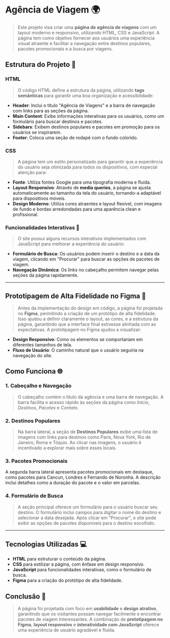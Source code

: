 # Agência de Viagem 🌍 

> Este projeto visa criar uma **página de agência de viagens** com um layout moderno e responsivo, utilizando HTML, CSS e JavaScript. A página tem como objetivo fornecer aos usuários uma experiência visual atraente e facilitar a navegação entre destinos populares, pacotes promocionais e a busca por viagens.

## Estrutura do Projeto 📁

### HTML
> O código HTML define a estrutura da página, utilizando **tags semânticas** para garantir uma boa organização e acessibilidade:

- **Header**: Inclui o título "Agência de Viagens" e a barra de navegação com links para as seções da página.
- **Main Content**: Exibe informações interativas para os usuários, como um formulário para buscar destinos e pacotes.
- **Sidebars**: Exibem destinos populares e pacotes em promoção para os usuários se inspirarem.
- **Footer**: Coloca uma seção de rodapé com o fundo colorido.

### CSS
> A página tem um estilo personalizado para garantir que a experiência do usuário seja otimizada para todos os dispositivos, com especial atenção para:

- **Fonte**: Utiliza fontes Google para uma tipografia moderna e fluída.
- **Layout Responsivo**: Através de **media queries**, a página se ajusta automaticamente ao tamanho da tela do usuário, tornando-a adaptável para dispositivos móveis.
- **Design Moderno**: Utiliza cores atraentes e layout flexível, com imagens de fundo e bordas arredondadas para uma aparência clean e profissional.

### Funcionalidades Interativas 🔧
> O site possui alguns recursos interativos implementados com JavaScript para melhorar a experiência do usuário:

- **Formulário de Busca**: Os usuários podem inserir o destino e a data da viagem, clicando em "Procurar" para buscar as opções de pacotes de viagem.
- **Navegação Dinâmica**: Os links no cabeçalho permitem navegar pelas seções da página rapidamente.

---

## Prototipagem de Alta Fidelidade no Figma 🎨
> Antes da implementação do design em código, a página foi projetada no **Figma**, permitindo a criação de um protótipo de alta fidelidade. Isso ajudou a definir claramente o layout, as cores, e a estrutura da página, garantindo que a interface final estivesse alinhada com as expectativas. A prototipagem no Figma ajudou a visualizar:

- **Design Responsivo**: Como os elementos se comportariam em diferentes tamanhos de tela.
- **Fluxo de Usuário**: O caminho natural que o usuário seguiria na navegação do site.

## Como Funciona 🌐

### 1. **Cabeçalho e Navegação**
> O cabeçalho contém o título da agência e uma barra de navegação. A barra facilita o acesso rápido às seções da página como *Início*, *Destinos*, *Pacotes* e *Contato*.

### 2. **Destinos Populares**
> Na barra lateral, a seção de **Destinos Populares** exibe uma lista de imagens com links para destinos como Paris, Nova York, Rio de Janeiro, Roma e Tóquio. Ao clicar nas imagens, o usuário é incentivado a explorar mais sobre esses locais.

### 3. **Pacotes Promocionais**
A segunda barra lateral apresenta pacotes promocionais em destaque, como pacotes para Cancun, Londres e Fernando de Noronha. A descrição inclui detalhes como a duração do pacote e o valor em parcelas.

### 4. **Formulário de Busca**
> A seção principal oferece um formulário para o usuário buscar seu destino. O formulário inclui campos para digitar o nome do destino e selecionar a data desejada. Após clicar em "Procurar", o site pode exibir as opções de pacotes disponíveis para o destino escolhido.

---

## Tecnologias Utilizadas 💻

- **HTML** para estruturar o conteúdo da página.
- **CSS** para estilizar a página, com ênfase em design responsivo.
- **JavaScript** para funcionalidades interativas, como o formulário de busca.
- **Figma** para a criação do protótipo de alta fidelidade.
  
## Conclusão 🎉

> A página foi projetada com foco em **usabilidade** e **design atrativo**, garantindo que os visitantes possam navegar facilmente e encontrar pacotes de viagem interessantes. A combinação de **prototipagem no Figma**, **layout responsivo** e **interatividade com JavaScript** oferece uma experiência de usuário agradável e fluida.

